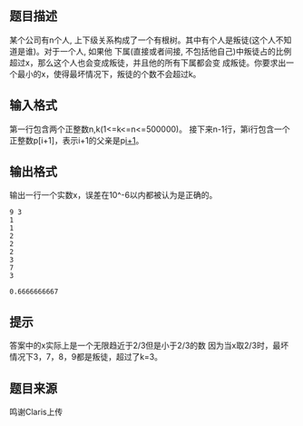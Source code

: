 


## 题目描述
某个公司有n个人, 上下级关系构成了一个有根树。其中有个人是叛徒(这个人不知道是谁)。对于一个人, 如果他
下属(直接或者间接, 不包括他自己)中叛徒占的比例超过x，那么这个人也会变成叛徒，并且他的所有下属都会变
成叛徒。你要求出一个最小的x，使得最坏情况下，叛徒的个数不会超过k。
## 输入格式
第一行包含两个正整数n,k(1<=k<=n<=500000)。
接下来n-1行，第i行包含一个正整数p[i+1]，表示i+1的父亲是p[i+1](1<=p[i+1]<=i)。
## 输出格式
输出一行一个实数x，误差在10^-6以内都被认为是正确的。

```input1
9 3
1
1
2
2
2
3
7
3

```
```output1
0.6666666667
```

## 提示
答案中的x实际上是一个无限趋近于2/3但是小于2/3的数
因为当x取2/3时，最坏情况下3，7，8，9都是叛徒，超过了k=3。
## 题目来源
鸣谢Claris上传



